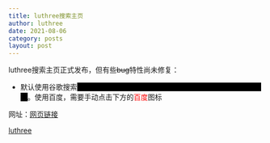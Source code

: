 ```yaml
---
title: luthree搜索主页
author: luthree
date: 2021-08-06
category: posts
layout: post
---
```


luthree搜索主页正式发布，但有些~~bug~~特性尚未修复：

- 默认使用谷歌搜索<font style="background: black" color="black">，但因为墙，无法搜索，需要梯子翻越这堵墙，就非常的可恶</font>。使用百度，需要手动点击下方的<font color="red">百度</font>图标

网址：[网页链接](https://s.luthr.ee)

[luthree](https://luthr.ee)
